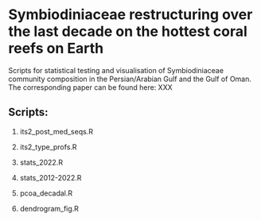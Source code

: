 # Symbiodiniaceae restructuring over the last decade on the hottest coral reefs on Earth

Scripts for statistical testing and visualisation of Symbiodiniaceae community composition in the Persian/Arabian Gulf and the Gulf of Oman. The corresponding paper can be found here: XXX

## Scripts:

1. its2_post_med_seqs.R

2. its2_type_profs.R

4. stats_2022.R

5. stats_2012-2022.R

6. pcoa_decadal.R
7. dendrogram_fig.R

